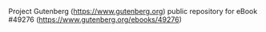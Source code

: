 Project Gutenberg (https://www.gutenberg.org) public repository for eBook #49276 (https://www.gutenberg.org/ebooks/49276)
